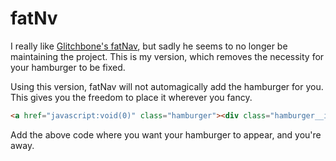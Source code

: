 # fatNv
I really like [Glitchbone's fatNav](https://github.com/Glitchbone/jquery-fatNav), but sadly he seems to no longer be maintaining the project. This is my version, which removes the necessity for your hamburger to be fixed.

Using this version, fatNav will not automagically add the hamburger for you. This gives you the freedom to place it wherever you fancy.

```html
<a href="javascript:void(0)" class="hamburger"><div class="hamburger__icon"></div></a>
```
Add the above code where you want your hamburger to appear, and you're away.
